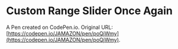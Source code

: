 # Custom Range Slider Once Again

A Pen created on CodePen.io. Original URL: [https://codepen.io/JAMAZON/pen/poQjWmy](https://codepen.io/JAMAZON/pen/poQjWmy).

